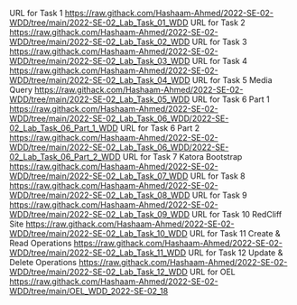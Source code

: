 URL for Task 1 
https://raw.githack.com/Hashaam-Ahmed/2022-SE-02-WDD/tree/main/2022-SE-02_Lab_Task_01_WDD
URL for Task 2
https://raw.githack.com/Hashaam-Ahmed/2022-SE-02-WDD/tree/main/2022-SE-02_Lab_Task_02_WDD
URL for Task 3
https://raw.githack.com/Hashaam-Ahmed/2022-SE-02-WDD/tree/main/2022-SE-02_Lab_Task_03_WDD
URL for Task 4
https://raw.githack.com/Hashaam-Ahmed/2022-SE-02-WDD/tree/main/2022-SE-02_Lab_Task_04_WDD
URL for Task 5 Media Query
https://raw.githack.com/Hashaam-Ahmed/2022-SE-02-WDD/tree/main/2022-SE-02_Lab_Task_05_WDD
URL for Task 6 Part 1
https://raw.githack.com/Hashaam-Ahmed/2022-SE-02-WDD/tree/main/2022-SE-02_Lab_Task_06_WDD/2022-SE-02_Lab_Task_06_Part_1_WDD
URL for Task 6 Part 2
https://raw.githack.com/Hashaam-Ahmed/2022-SE-02-WDD/tree/main/2022-SE-02_Lab_Task_06_WDD/2022-SE-02_Lab_Task_06_Part_2_WDD
URL for Task 7 Katora Bootstrap
https://raw.githack.com/Hashaam-Ahmed/2022-SE-02-WDD/tree/main/2022-SE-02_Lab_Task_07_WDD
URL for Task 8
https://raw.githack.com/Hashaam-Ahmed/2022-SE-02-WDD/tree/main/2022-SE-02_Lab_Task_08_WDD
URL for Task 9
https://raw.githack.com/Hashaam-Ahmed/2022-SE-02-WDD/tree/main/2022-SE-02_Lab_Task_09_WDD
URL for Task 10 RedCliff Site
https://raw.githack.com/Hashaam-Ahmed/2022-SE-02-WDD/tree/main/2022-SE-02_Lab_Task_10_WDD
URL for Task 11 Create & Read Operations
https://raw.githack.com/Hashaam-Ahmed/2022-SE-02-WDD/tree/main/2022-SE-02_Lab_Task_11_WDD
URL for Task 12 Update & Delete Operations
https://raw.githack.com/Hashaam-Ahmed/2022-SE-02-WDD/tree/main/2022-SE-02_Lab_Task_12_WDD
URL for OEL
https://raw.githack.com/Hashaam-Ahmed/2022-SE-02-WDD/tree/main/OEL_WDD_2022-SE-02_18
